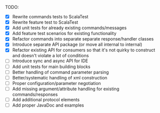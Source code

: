 TODO:
 - [x] Rewrite commands tests to ScalaTest
 - [x] Rewrite feature test to ScalaTest
 - [x] Add unit tests for already existing commands/messages
 - [x] Add feature test scenarios for existing functionality
 - [x] Refactor commands into separate separate response/handler classes
 - [x] Introduce separate API package (or move all internal to internal)
 - [x] Refactor existing API for consumers so that it's not quirky to construct and doesn't violate a lot of conditions
 - [ ] Introduce sync and async API for IDE
 - [ ] Add unit tests for main building blocks
 - [ ] Better handling of command parameter parsing
 - [ ] Better/systematic handling of xml construction
 - [ ] Proper configuration/parameter negotiation
 - [ ] Add missing argument/attribute handling for existing commands/responses
 - [ ] Add additional protocol elements
 - [ ] Add proper JavaDoc and examples